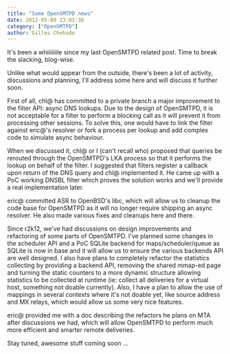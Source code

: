 ```yaml
---
title: "Some OpenSMTPD news"
date: 2012-05-09 23:03:36
category: ["OpenSMTPD"]
author: Gilles Chehade
---
```


It's been a whiiiiiiile since my last OpenSMTPD related post. Time to break the slacking, blog-wise.

Unlike what would appear from the outside, there's been a lot of activity, discussions and planning, I'll address some here and will discuss it further soon.

First of all, chl@ has committed to a private branch a major improvement to the filter API: async DNS lookups. Due to the design of OpenSMTPD, it is not acceptable for a filter to perform a blocking call as it will prevent it from processing other sessions. To solve this, one would have to link the filter against eric@'s resolver or fork a process per lookup and add complex code to simulate async behaviour.

When we discussed it, chl@ or I (can't recall who) proposed that queries be rerouted through the OpenSMTPD's LKA process so that it performs the lookup on behalf of the filter. I suggested that filters register a callback upon return of the DNS query and chl@ implemented it. He came up with a PoC working DNSBL filter which proves the solution works and we'll provide a real implementation later.

eric@ committed ASR to OpenBSD's libc, which will allow us to cleanup the code base for OpenSMTPD as it will no longer require shipping an async resolver. He also made various fixes and cleanups here and there.

Since r2k12, we've had discussions on design improvements and refactoring of some parts of OpenSMTPD. I've planned some changes in the scheduler API and a PoC SQLite backend for maps/scheduler/queue as SQLite is now in base and it will allow us to ensure the various backends API are well designed. I also have plans to completely refactor the statistics collecting by providing a backend API, removing the shared mmap-ed page and turning the static counters to a more dynamic structure allowing statistics to be collected at runtime (ie: collect all deliveries for a virtual host, something not doable currently). Also, I have a plan to allow the use of mappings in several contexts where it's not doable yet, like source address and MX relays, which would allow us some very nice features.

eric@ provided me with a doc describing the refactors he plans on MTA after discussions we had, which will allow OpenSMTPD to perform much more efficient and smarter remote deliveries.

Stay tuned, awesome stuff coming soon ...
